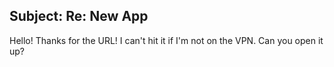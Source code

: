 ## Subject: Re: New App

Hello! Thanks for the URL! I can't hit it if I'm not on the VPN. Can you open it up?